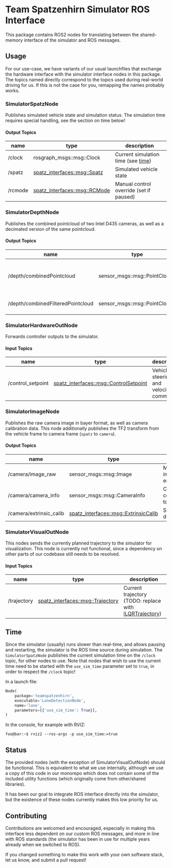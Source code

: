 # Team Spatzenhirn Simulator ROS Interface

This package contains ROS2 nodes for translating between the shared-memory interface of the simulator
and ROS messages.

## Usage

For our use-case, we have variants of our usual launchfiles that exchange the hardware interface with
the simulator interface nodes in this package.
The topics named directly correspond to the topics used during real-world driving for us.
If this is not the case for you, remapping the names probably works.

### SimulatorSpatzNode

Publishes simulated vehicle state and simulation status.
The simulation time requires special handling, see the section on time below!

#### Output Topics

| name    | type                                                                                                                | description                                 |
|---------|---------------------------------------------------------------------------------------------------------------------|---------------------------------------------|
| /clock  | rosgraph_msgs::msg::Clock                                                                                           | Current simulation time (see [time](#Time)) |
| /spatz  | [spatz_interfaces::msg::Spatz](https://github.com/teamspatzenhirn/spatz_interfaces/blob/master/msg/Spatz/Spatz.msg) | Simulated vehicle state                     |
| /rcmode | [spatz_interfaces::msg::RCMode](https://github.com/teamspatzenhirn/spatz_interfaces/blob/master/msg/RCMode.msg)     | Manual control override (set if paused)     |

### SimulatorDepthNode

Publishes the combined pointcloud of two Intel D435 cameras, as well as a decimated version of the same pointcloud.

#### Output Topics

| name                              | type                          | description                               |
|-----------------------------------|-------------------------------|-------------------------------------------|
| /depth/combinedPointcloud         | sensor_msgs::msg::PointCloud2 | Combined pointcloud of both depth cameras |
| /depth/combinedFilteredPointcloud | sensor_msgs::msg::PointCloud2 | 1/4 decimated pointcloud                  |

### SimulatorHardwareOutNode

Forwards controller outputs to the simulator.

#### Input Topics

| name              | type                                                                                                                              | description                           |
|-------------------|-----------------------------------------------------------------------------------------------------------------------------------|---------------------------------------|
| /control_setpoint | [spatz_interfaces::msg::ControlSetpoint](https://github.com/teamspatzenhirn/spatz_interfaces/blob/master/msg/ControlSetpoint.msg) | Vehicle steering and velocity command |

### SimulatorImageNode

Publishes the raw camera image in bayer format, as well as camera calibration data.
This node additionally publishes the TF2 transform from the vehicle frame to camera frame (`spatz` to `camera`).

#### Output Topics

| name                    | type                                                                                                                            | description                             |
|-------------------------|---------------------------------------------------------------------------------------------------------------------------------|-----------------------------------------|
| /camera/image_raw       | sensor_msgs::msg::Image                                                                                                         | Main camera image, bayer encoded        |
| /camera/camera_info     | sensor_msgs::msg::CameraInfo                                                                                                    | CameraInfo corresponding to `image_raw` |
| /camera/extrinsic_calib | [spatz_interfaces::msg::ExtrinsicCalib](https://github.com/teamspatzenhirn/spatz_interfaces/blob/master/msg/ExtrinsicCalib.msg) | See message definition                  |

### SimulatorVisualOutNode

This nodes sends the currently planned trajectory to the simulator for visualization.
This node is currently not functional, since a dependency on other parts of our codebase
still needs to be resolved.

#### Input Topics

| name        | type                                                                                                                    | description                                                                                                                                                     |
|-------------|-------------------------------------------------------------------------------------------------------------------------|-----------------------------------------------------------------------------------------------------------------------------------------------------------------|
| /trajectory | [spatz_interfaces::msg::Trajectory](https://github.com/teamspatzenhirn/spatz_interfaces/blob/master/msg/Trajectory.msg) | Current trajectory (TODO: replace with [ILQRTrajectory](https://github.com/teamspatzenhirn/spatz_interfaces/blob/master/msg/ILQRTrajectory/ILQRTrajectory.msg)) |

## Time

Since the simulator (usually) runs slower than real-time, and allows pausing and restarting,
the simulator is the ROS time source during simulation.
The `SimulatorSpatzNode` publishes the current simulation time on the `/clock` topic,
for other nodes to use.
Note that nodes that wish to use the current time need to be started with the `use_sim_time`
parameter set to `true`, in order to respect the `/clock` topic!

In a launch file:

```python
Node(
    package='teamspatzenhirn',
    executable='LaneDetectionNode',
    name='lane',
    parameters=[{'use_sim_time': True}],
)
```

In the console, for example with RVIZ:

```console
foo@bar:~$ rviz2 --ros-args -p use_sim_time:=true
```

## Status

The provided nodes (with the exception of SimulatorVisualOutNode) should be functional.
This is equivalent to what we use internally, although we use a copy of this code in our monorepo
which does not contain some of the included utility functions (which originally come from
other/shared libraries).

It has been our goal to integrate ROS interface directly into the simulator, but the existence
of these nodes currently makes this low priority for us. 

## Contributing

Contributions are welcomed and encouraged, especially in making this interface less dependent on
our custom ROS messages, and more in line with ROS standards (the simulator has been in use for
multiple years already when we switched to ROS).

If you changed something to make this work with your own software stack, let us know, and submit
a pull request!
